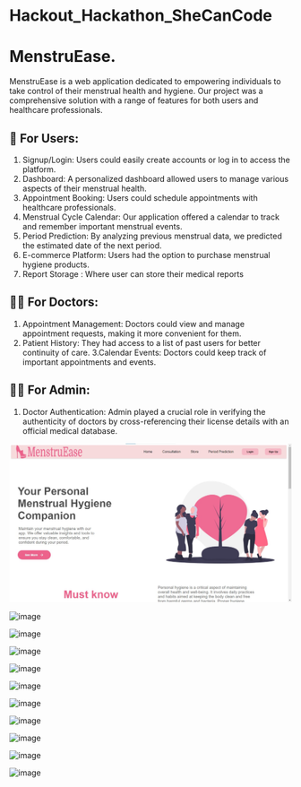 # Hackout_Hackathon_SheCanCode



# MenstruEase.

MenstruEase is a web application dedicated to empowering individuals to take control of their menstrual health and hygiene. Our project was a comprehensive solution with a range of features for both users and healthcare professionals.

## 🌸 For Users:
1. Signup/Login: Users could easily create accounts or log in to access the platform.
2. Dashboard: A personalized dashboard allowed users to manage various aspects of their menstrual health.
3. Appointment Booking: Users could schedule appointments with healthcare professionals.
4. Menstrual Cycle Calendar: Our application offered a calendar to track and remember important menstrual events.
5. Period Prediction: By analyzing previous menstrual data, we predicted the estimated date of the next period.
6. E-commerce Platform: Users had the option to purchase menstrual hygiene products.
7. Report Storage : Where user can store their medical reports

## 👩‍⚕️ For Doctors:
1. Appointment Management: Doctors could view and manage appointment requests, making it more convenient for them.
2. Patient History: They had access to a list of past users for better continuity of care.
3.Calendar Events: Doctors could keep track of important appointments and events.

## 👨‍💼 For Admin:
1. Doctor Authentication: Admin played a crucial role in verifying the authenticity of doctors by cross-referencing their license details with an official medical database.




![image](https://github.com/shagun6093/Hackout_Hackathon_SheCanCode/blob/main/screenshots/homepage.jpg)

![image]()

![image]()

![image]()

![image]()

![image]()

![image]()

![image]()

![image]()

![image]()

![image]()
